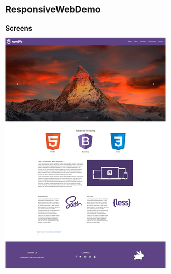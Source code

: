 # ResponsiveWebDemo

## Screens
<p float="left">
<img src="https://github.com/mahmudulshuvo/ResponsiveWebDemo/blob/master/Screen.png" />
</p>
